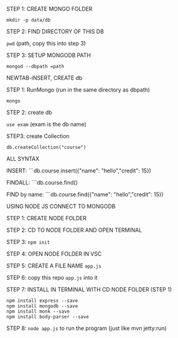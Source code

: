 STEP 1: CREATE MONGO FOLDER

```mkdir -p data/db ```

STEP 2: FIND DIRECTORY OF THIS DB

```pwd``` (path, copy this into step 3)

STEP 3: SETUP MONGODB PATH

```mongod --dbpath =path```


NEWTAB-iNSERT, CREATE db

STEP 1: RunMongo (run in the same directory as dbpath)

```mongo```

STEP 2: create db

```use exam``` (exam is the db name)

STEP3: create Collection

```db.createCollection("course")```

ALL SYNTAX

INSERT: ```db.course.insert({"name": "hello","credit": 15})

FINDALL: ```db.course.find()

FIND by name: ```db.course.find({"name": "hello","credit": 15})


USING NODE JS CONNECT TO MONGODB

STEP 1: CREATE NODE FOLDER

STEP 2: CD TO NODE FOLDER AND OPEN TERMINAL

STEP 3: ```npm init```

STEP 4: OPEN NODE FOLDER IN VSC

STEP 5: CREATE A FILE NAME ```app.js```

STEP 6: copy this repo ```app.js``` into it

STEP 7: INSTALL IN TERMINAL WITH CD NODE FOLDER (STEP 1)

``` 
npm install express --save
npm install mongodb --save
npm install monk --save
npm install body-parser --save
```

STEP 8: ```node app.js``` to run the program (just like mvn jetty:run)
